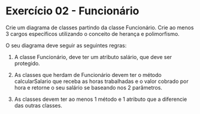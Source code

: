# Exercício 02 - Funcionário 

Crie um diagrama de classes partindo da classe Funcionário. Crie ao menos 3 cargos específicos utilizando o conceito de herança e polimorfismo. 

O seu diagrama deve seguir as seguintes regras: 

1. A classe Funcionário, deve ter um atributo salário, que deve ser protegido. 

2. As classes que herdam de Funcionário devem ter o método calcularSalario que receba as horas trabalhadas e o valor cobrado por hora e retorne o seu salário se baseando nos 2 parâmetros. 

3. As classes devem ter ao menos 1 método e 1 atributo que a diferencie das outras classes.